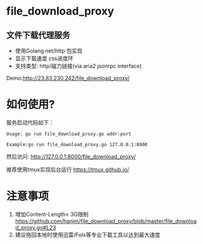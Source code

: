 # file_download_proxy
文件下载代理服务
------------
- 使用Golang net/http 包实现
- 显示下载速度 css进度环
- 支持类型: http/磁力链接(via aria2 jsonrpc interface)

Demo:http://23.83.230.242/file_download_proxy/

# 如何使用?
服务启动代码如下：
```shell
Usage: go run file_download_proxy.go addr:port

Example:go run file_download_proxy.go 127.0.0.1:8000
```
然后访问: http://127.0.0.1:8000/file_download_proxy/

推荐使用tmux实现后台运行 https://tmux.github.io/

# 注意事项
1. 增加Content-Length< 3G限制
https://github.com/hanjm/file_download_proxy/blob/master/file_download_proxy.go#L23
2. 建议拖回本地时使用迅雷/Folx等专业下载工具以达到最大速度
